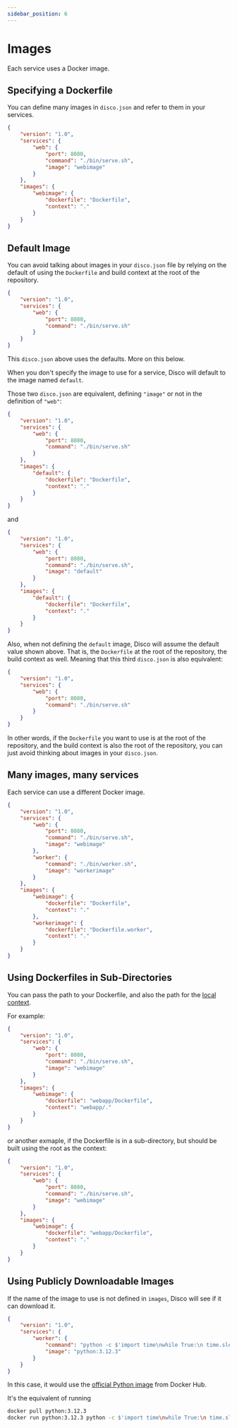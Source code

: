 ```yaml
---
sidebar_position: 6
---
```


# Images

Each service uses a Docker image.

## Specifying a Dockerfile

You can define many images in `disco.json` and refer to them in your services.

```json
{
    "version": "1.0",
    "services": {
        "web": {
            "port": 8080,
            "command": "./bin/serve.sh",
            "image": "webimage"
        }
    },
    "images": {
        "webimage": {
            "dockerfile": "Dockerfile",
            "context": "."
        }
    }
}
```

## Default Image

You can avoid talking about images in your `disco.json` file by relying on the default of using the `Dockerfile` and build context at the root of the repository.

```json
{
    "version": "1.0",
    "services": {
        "web": {
            "port": 8080,
            "command": "./bin/serve.sh"
        }
    }
}
```

This `disco.json` above uses the defaults. More on this below.

When you don't specify the image to use for a service, Disco will default to the image named `default`.

Those two `disco.json` are equivalent, defining `"image"` or not in the definition of `"web"`:

```json
{
    "version": "1.0",
    "services": {
        "web": {
            "port": 8080,
            "command": "./bin/serve.sh"
        }
    },
    "images": {
        "default": {
            "dockerfile": "Dockerfile",
            "context": "."
        }
    }
}
```
and
```json
{
    "version": "1.0",
    "services": {
        "web": {
            "port": 8080,
            "command": "./bin/serve.sh",
            "image": "default"
        }
    },
    "images": {
        "default": {
            "dockerfile": "Dockerfile",
            "context": "."
        }
    }
}
```

Also, when not defining the `default` image, Disco will assume the default value shown above. That is, the `Dockerfile` at the root of the repository, the build context as well. Meaning that this third `disco.json` is also equivalent:
```json
{
    "version": "1.0",
    "services": {
        "web": {
            "port": 8080,
            "command": "./bin/serve.sh"
        }
    }
}
```

In other words, if the `Dockerfile` you want to use is at the root of the repository, and the build context is also the root of the repository, you can just avoid thinking about images in your `disco.json`.

## Many images, many services

Each service can use a different Docker image.

```json
{
    "version": "1.0",
    "services": {
        "web": {
            "port": 8080,
            "command": "./bin/serve.sh",
            "image": "webimage"
        },
        "worker": {
            "command": "./bin/worker.sh",
            "image": "workerimage"
        }
    },
    "images": {
        "webimage": {
            "dockerfile": "Dockerfile",
            "context": "."
        },
        "workerimage": {
            "dockerfile": "Dockerfile.worker",
            "context": "."
        }
    }
}
```

## Using Dockerfiles in Sub-Directories

You can pass the path to your Dockerfile, and also the path for the [local context](https://docs.docker.com/build/building/context/#local-context).

For example:
```json
{
    "version": "1.0",
    "services": {
        "web": {
            "port": 8080,
            "command": "./bin/serve.sh",
            "image": "webimage"
        }
    },
    "images": {
        "webimage": {
            "dockerfile": "webapp/Dockerfile",
            "context": "webapp/."
        }
    }
}
```
or another exmaple, if the Dockerfile is in a sub-directory, but should be built using the root as the context:
```json
{
    "version": "1.0",
    "services": {
        "web": {
            "port": 8080,
            "command": "./bin/serve.sh",
            "image": "webimage"
        }
    },
    "images": {
        "webimage": {
            "dockerfile": "webapp/Dockerfile",
            "context": "."
        }
    }
}
```

## Using Publicly Downloadable Images

If the name of the image to use is not defined in `images`, Disco will see if it can download it.

```json
{
    "version": "1.0",
    "services": {
        "worker": {
            "command": "python -c $'import time\nwhile True:\n time.sleep(1)'",
            "image": "python:3.12.3"
        }
    }
}
```

In this case, it would use the [official Python image](https://hub.docker.com/_/python) from Docker Hub.

It's the equivalent of running
```bash
docker pull python:3.12.3
docker run python:3.12.3 python -c $'import time\nwhile True:\n time.sleep(1)'
```
